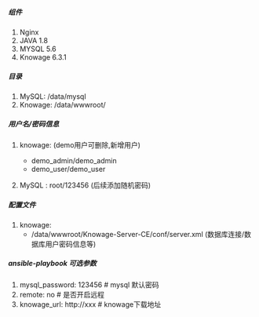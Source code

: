 #####  组件
1. Nginx
2. JAVA 1.8
3. MYSQL 5.6
4. Knowage 6.3.1

##### 目录
1. MySQL: /data/mysql
2. Knowage: /data/wwwroot/

##### 用户名/密码信息
1. knowage: (demo用户可删除,新增用户)
   - demo_admin/demo_admin
   - demo_user/demo_user

2. MySQL : root/123456 (后续添加随机密码)

##### 配置文件
1. knowage:
    -  /data/wwwroot/Knowage-Server-CE/conf/server.xml (数据库连接/数据库用户密码信息等)


##### ansible-playbook 可选参数

1. mysql_password: 123456 # mysql 默认密码
2. remote: no  # 是否开启远程
3. knowage_url: http://xxx # knowage下载地址